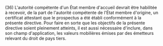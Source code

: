 (36) L'autorité compétente d'un État membre d'accueil devrait être habilitée à recevoir, de la part de l'autorité compétente de l'État membre d'origine, un certificat attestant que le prospectus a été établi conformément à la présente directive. Pour faire en sorte que les objectifs de la présente directive soient pleinement atteints, il est aussi nécessaire d'inclure, dans son champ d'application, les valeurs mobilières émises par des émetteurs relevant du droit de pays tiers.